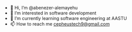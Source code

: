 - 👋 Hi, I’m @abenezer-alemayehu
- 👀 I’m interested in software development
- 🌱 I’m currently learning software engineering at AASTU
- 📫 How to reach me cepheustech9@gmail.com
